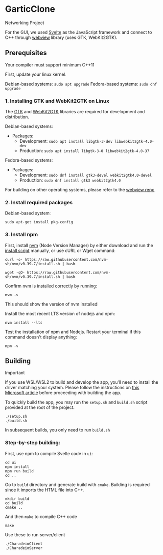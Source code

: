 # GarticClone
  Networking Project

For the GUI, we used [Svelte][svelte] as the JavaScript framework and connect to C++ through [webview][webview] library (uses GTK, WebKit2GTK).

## Prerequisites

Your compiler must support minimum C++11

First, update your linux kernel:

Debian-based systems: `sudo apt upgrade`
Fedora-based systems: `sudo dnf upgrade`

### 1. Installing GTK and WebKit2GTK on Linux

The [GTK][gtk] and [WebKit2GTK][webkitgtk] libraries are required for development and distribution.

Debian-based systems:

* Packages:
  * Development: `sudo apt install libgtk-3-dev libwebkit2gtk-4.0-dev`
  * Production: `sudo apt install libgtk-3-0 libwebkit2gtk-4.0-37`

Fedora-based systems:

* Packages:
  * Development: `sudo dnf install gtk3-devel webkit2gtk4.0-devel`
  * Production: `sudo dnf install gtk3 webkit2gtk4.0`

<!-- BSD-based systems:

* FreeBSD packages: `pkg install webkit2-gtk3`
* Execution on BSD-based systems may require adding the `wxallowed` option (see [mount(8)](https://man.openbsd.org/mount.8))  to your fstab to bypass [W^X](https://en.wikipedia.org/wiki/W%5EX "write xor execute") memory protection for your executable. Please see if it works without disabling this security feature first. -->

For building on other operating systems, please refer to the [webview repo][webview]

### 2. Install required packages

Debian-based system:
```
sudo apt-get install pkg-config
```

### 3. Install npm

First, install [nvm][nvm] (Node Version Manager) by either download and run the [install script][nvm-sh] manually, or use cURL or Wget command:

```
curl -o- https://raw.githubusercontent.com/nvm-sh/nvm/v0.39.7/install.sh | bash
```
```
wget -qO- https://raw.githubusercontent.com/nvm-sh/nvm/v0.39.7/install.sh | bash
```

Confirm nvm is installed correctly by running:
```
nvm -v
```
This should show the version of nvm installed

Install the most recent LTS version of nodejs and npm:
```
nvm install --lts
```

Test the installation of npm and Nodejs. Restart your terminal if this command doesn't display anything:
```
npm -v
```

## Building

> [!IMPORTANT]
> If you use WSL/WSL2 to build and develop the app, you'll need to install the driver matching your system. Please follow the instructions on [this Microsoft article][wslgui] before proceeding with building the app.

To quickly build the app, you may run the `setup.sh` and `build.sh` script provided at the root of the project.
 
```
./setup.sh
./build.sh
```
In subsequent builds, you only need to run `build.sh`

### Step-by-step building:

First, use npm to compile Svelte code in `ui`:
```
cd ui
npm install
npm run build
cd ..
```

Go to `build` directory and generate build with `cmake`.
Building is required since it imports the HTML file into C++.
```
mkdir build
cd build
cmake ..
```

And then `make` to compile C++ code
```
make
```

Use these to run server/client
```
./CharadeioClient
./CharadeioServer
```

[gtk]:        https://docs.gtk.org/gtk3/
[webkitgtk]:  https://webkitgtk.org/
[webview]:    https://github.com/webview/webview
[svelte]:     https://svelte.dev
[nvm]:        https://github.com/nvm-sh/nvm?tab=readme-ov-file#installing-and-updating
[wslgui]:     https://learn.microsoft.com/en-us/windows/wsl/tutorials/gui-apps
[nvm-sh]:     https://github.com/nvm-sh/nvm/blob/v0.39.7/install.sh

